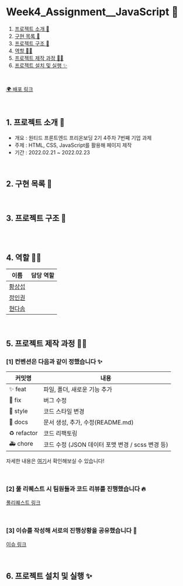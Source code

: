 # Week4_Assignment\_\_JavaScript 🐥

1. [프로젝트 소개 🚀](#1-프로젝트-소개-)
2. [구현 목록 📍](#2-구현-목록-)
3. [프로젝트 구조 🌲](#3-프로젝트-구조-)
4. [역할 👋🏻](#4-역할-)
5. [프로젝트 제작 과정 ✍🏻](#5-프로젝트-제작-과정-)
6. [프로젝트 설치 및 실행 ✨](#6-프로젝트-설치-및-실행-)

<br/>

[🌍 배포 링크]()

<br />

## 1. 프로젝트 소개 🚀

- 개요 : 원티드 프론트엔드 프리온보딩 2기 4주차 7번째 기업 과제
- 주제 : HTML, CSS, JavaScript를 활용해 페이지 제작
- 기간 : 2022.02.21 ~ 2022.02.23

<br />

## 2. 구현 목록 📍

<br />

## 3. 프로젝트 구조 🌲

```bash

```

<br/>

## 4. 역할 👋🏻

| 이름                                       | 담당 역할 |
| ------------------------------------------ | --------- |
| [황상섭](https://github.com/sangseophwang) |           |
| [정인권](https://github.com/developjik)    |           |
| [현다솜](https://github.com/som-syom)      |           |

<br/>

## 5. 프로젝트 제작 과정 ✍🏻

### [1] 컨벤션은 다음과 같이 정했습니다 ✨

| 커밋명      | 내용                                             |
| ----------- | ------------------------------------------------ |
| ✨ feat     | 파일, 폴더, 새로운 기능 추가                     |
| 🐛 fix      | 버그 수정                                        |
| 💄 style    | 코드 스타일 변경                                 |
| 📝 docs     | 문서 생성, 추가, 수정(README.md)                 |
| ♻️ refactor | 코드 리팩토링                                    |
| 🚑️ chore   | 코드 수정 (JSON 데이터 포맷 변경 / scss 변경 등) |

자세한 내용은 [여기]()서 확인해보실 수 있습니다!

<br/>

### [2] 풀 리퀘스트 시 팀원들과 코드 리뷰를 진행했습니다 🔥

[풀리퀘스트 링크]()

<br/>

### [3] 이슈를 작성해 서로의 진행상황을 공유했습니다 👀

[이슈 링크]()

<br/>

## 6. 프로젝트 설치 및 실행 ✨

<br/>
